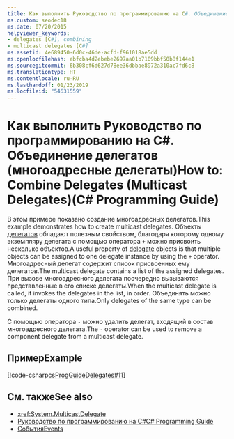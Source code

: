 ```yaml
---
title: Как выполнить Руководство по программированию на C#. Объединение делегатов (многоадресные делегаты)
ms.custom: seodec18
ms.date: 07/20/2015
helpviewer_keywords:
- delegates [C#], combining
- multicast delegates [C#]
ms.assetid: 4e689450-6d0c-46de-acfd-f961018ae5dd
ms.openlocfilehash: ebfcba4d2ebebe2697aa01b7109bbf50b8f144e1
ms.sourcegitcommit: 6b308cf6d627d78ee36dbbae8972a310ac7fd6c8
ms.translationtype: HT
ms.contentlocale: ru-RU
ms.lasthandoff: 01/23/2019
ms.locfileid: "54631559"
---
```

# <a name="how-to-combine-delegates-multicast-delegatesc-programming-guide"></a><span data-ttu-id="54981-102">Как выполнить Руководство по программированию на C#. Объединение делегатов (многоадресные делегаты)</span><span class="sxs-lookup"><span data-stu-id="54981-102">How to: Combine Delegates (Multicast Delegates)(C# Programming Guide)</span></span>
<span data-ttu-id="54981-103">В этом примере показано создание многоадресных делегатов.</span><span class="sxs-lookup"><span data-stu-id="54981-103">This example demonstrates how to create multicast delegates.</span></span> <span data-ttu-id="54981-104">Объекты [делегатов](../../../csharp/language-reference/keywords/delegate.md) обладают полезным свойством, благодаря которому одному экземпляру делегата с помощью оператора `+` можно присвоить несколько объектов.</span><span class="sxs-lookup"><span data-stu-id="54981-104">A useful property of [delegate](../../../csharp/language-reference/keywords/delegate.md) objects is that multiple objects can be assigned to one delegate instance by using the `+` operator.</span></span> <span data-ttu-id="54981-105">Многоадресный делегат содержит список присвоенных ему делегатов.</span><span class="sxs-lookup"><span data-stu-id="54981-105">The multicast delegate contains a list of the assigned delegates.</span></span> <span data-ttu-id="54981-106">При вызове многоадресного делегата поочередно вызываются представленные в его списке делегаты.</span><span class="sxs-lookup"><span data-stu-id="54981-106">When the multicast delegate is called, it invokes the delegates in the list, in order.</span></span> <span data-ttu-id="54981-107">Объединять можно только делегаты одного типа.</span><span class="sxs-lookup"><span data-stu-id="54981-107">Only delegates of the same type can be combined.</span></span>  
  
 <span data-ttu-id="54981-108">С помощью оператора `-` можно удалить делегат, входящий в состав многоадресного делегата.</span><span class="sxs-lookup"><span data-stu-id="54981-108">The `-` operator can be used to remove a component delegate from a multicast delegate.</span></span>  
  
## <a name="example"></a><span data-ttu-id="54981-109">Пример</span><span class="sxs-lookup"><span data-stu-id="54981-109">Example</span></span>  
 [!code-csharp[csProgGuideDelegates#11](../../../csharp/programming-guide/delegates/codesnippet/CSharp/how-to-combine-delegates-multicast-delegates_1.cs)]  
  
## <a name="see-also"></a><span data-ttu-id="54981-110">См. также</span><span class="sxs-lookup"><span data-stu-id="54981-110">See also</span></span>

- <xref:System.MulticastDelegate>
- [<span data-ttu-id="54981-111">Руководство по программированию на C#</span><span class="sxs-lookup"><span data-stu-id="54981-111">C# Programming Guide</span></span>](../../../csharp/programming-guide/index.md)
- [<span data-ttu-id="54981-112">События</span><span class="sxs-lookup"><span data-stu-id="54981-112">Events</span></span>](../../../csharp/programming-guide/events/index.md)
